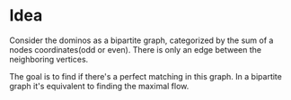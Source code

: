# Idea

Consider the dominos as a bipartite graph, categorized by the sum of a nodes coordinates(odd or even). There is only an edge between the neighboring vertices.

The goal is to find if there's a perfect matching in this graph. In a bipartite graph it's equivalent to finding the maximal flow.
